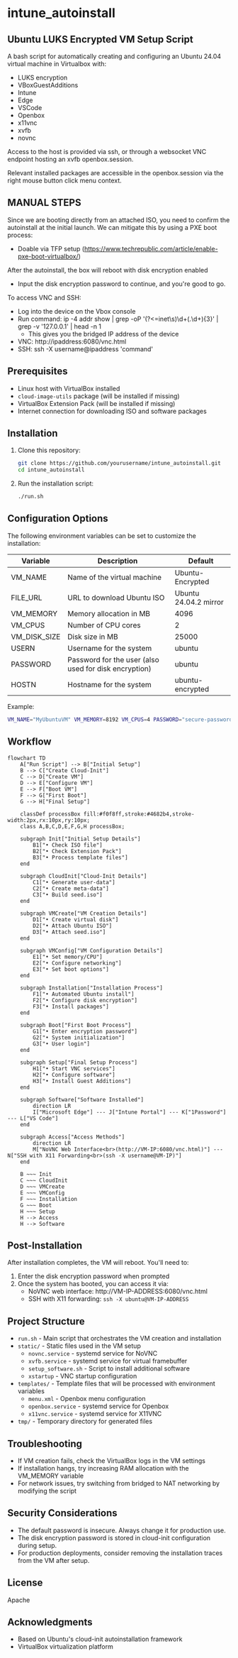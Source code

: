 # intune_autoinstall

## Ubuntu LUKS Encrypted VM Setup Script

A bash script for automatically creating and configuring an Ubuntu 24.04 virtual machine in Virtualbox with:
  - LUKS encryption
  - VBoxGuestAdditions
  - Intune
  - Edge
  - VSCode
  - Openbox
  - x11vnc
  - xvfb
  - novnc

Access to the host is provided via ssh, or through a websocket VNC endpoint hosting an xvfb openbox.session.

Relevant installed packages are accessible in the openbox.session via the right mouse button click menu context. 

## MANUAL STEPS

Since we are booting directly from an attached ISO, you need to confirm the autoinstall at the initial launch.
We can mitigate this by using a PXE boot process:
  - Doable via TFP setup (https://www.techrepublic.com/article/enable-pxe-boot-virtualbox/)

After the autoinstall, the box will reboot with disk encryption enabled
  - Input the disk encryption password to continue, and you're good to go.

To access VNC and SSH:
  - Log into the device on the Vbox console
  - Run command: ip -4 addr show | grep -oP '(?<=inet\s)\d+(\.\d+){3}' | grep -v '127.0.0.1' | head -n 1
    - This gives you the bridged IP address of the device
  - VNC: http://ipaddress:6080/vnc.html 
  - SSH: ssh -X username@ipaddress 'command'

## Prerequisites

- Linux host with VirtualBox installed
- `cloud-image-utils` package (will be installed if missing)
- VirtualBox Extension Pack (will be installed if missing)
- Internet connection for downloading ISO and software packages

## Installation

1. Clone this repository:
   ```bash
   git clone https://github.com/yourusername/intune_autoinstall.git
   cd intune_autoinstall
   ```

2. Run the installation script:
   ```bash
   ./run.sh
   ```

## Configuration Options

The following environment variables can be set to customize the installation:

| Variable | Description | Default |
|----------|-------------|---------|
| VM_NAME | Name of the virtual machine | Ubuntu-Encrypted |
| FILE_URL | URL to download Ubuntu ISO | Ubuntu 24.04.2 mirror |
| VM_MEMORY | Memory allocation in MB | 4096 |
| VM_CPUS | Number of CPU cores | 2 |
| VM_DISK_SIZE | Disk size in MB | 25000 |
| USERN | Username for the system | ubuntu |
| PASSWORD | Password for the user (also used for disk encryption) | ubuntu |
| HOSTN | Hostname for the system | ubuntu-encrypted |

Example:
```bash
VM_NAME="MyUbuntuVM" VM_MEMORY=8192 VM_CPUS=4 PASSWORD="secure-password" ./run.sh
```
## Workflow
```mermaid
flowchart TD
    A["Run Script"] --> B["Initial Setup"]
    B --> C["Create Cloud-Init"]
    C --> D["Create VM"]
    D --> E["Configure VM"]
    E --> F["Boot VM"]
    F --> G["First Boot"]
    G --> H["Final Setup"]
    
    classDef processBox fill:#f0f8ff,stroke:#4682b4,stroke-width:2px,rx:10px,ry:10px;
    class A,B,C,D,E,F,G,H processBox;
    
    subgraph Init["Initial Setup Details"]
        B1["• Check ISO file"]
        B2["• Check Extension Pack"]
        B3["• Process template files"]
    end
    
    subgraph CloudInit["Cloud-Init Details"]
        C1["• Generate user-data"]
        C2["• Create meta-data"]
        C3["• Build seed.iso"]
    end
    
    subgraph VMCreate["VM Creation Details"]
        D1["• Create virtual disk"]
        D2["• Attach Ubuntu ISO"]
        D3["• Attach seed.iso"]
    end
    
    subgraph VMConfig["VM Configuration Details"]
        E1["• Set memory/CPU"]
        E2["• Configure networking"]
        E3["• Set boot options"]
    end
    
    subgraph Installation["Installation Process"]
        F1["• Automated Ubuntu install"]
        F2["• Configure disk encryption"]
        F3["• Install packages"]
    end
    
    subgraph Boot["First Boot Process"]
        G1["• Enter encryption password"]
        G2["• System initialization"]
        G3["• User login"]
    end
    
    subgraph Setup["Final Setup Process"]
        H1["• Start VNC services"]
        H2["• Configure software"]
        H3["• Install Guest Additions"]
    end
    
    subgraph Software["Software Installed"]
        direction LR
        I["Microsoft Edge"] --- J["Intune Portal"] --- K["1Password"] --- L["VS Code"]
    end
    
    subgraph Access["Access Methods"]
        direction LR
        M["NoVNC Web Interface<br>(http://VM-IP:6080/vnc.html)"] --- N["SSH with X11 Forwarding<br>(ssh -X username@VM-IP)"]
    end
    
    B ~~~ Init
    C ~~~ CloudInit
    D ~~~ VMCreate
    E ~~~ VMConfig
    F ~~~ Installation
    G ~~~ Boot
    H ~~~ Setup
    H --> Access
    H --> Software
```

## Post-Installation

After installation completes, the VM will reboot. You'll need to:

1. Enter the disk encryption password when prompted
2. Once the system has booted, you can access it via:
   - NoVNC web interface: http://VM-IP-ADDRESS:6080/vnc.html
   - SSH with X11 forwarding: `ssh -X ubuntu@VM-IP-ADDRESS`

## Project Structure

- `run.sh` - Main script that orchestrates the VM creation and installation
- `static/` - Static files used in the VM setup
  - `novnc.service` - systemd service for NoVNC
  - `xvfb.service` - systemd service for virtual framebuffer
  - `setup_software.sh` - Script to install additional software
  - `xstartup` - VNC startup configuration
- `templates/` - Template files that will be processed with environment variables
  - `menu.xml` - Openbox menu configuration
  - `openbox.service` - systemd service for Openbox
  - `x11vnc.service` - systemd service for X11VNC
- `tmp/` - Temporary directory for generated files

## Troubleshooting

- If VM creation fails, check the VirtualBox logs in the VM settings
- If installation hangs, try increasing RAM allocation with the VM_MEMORY variable
- For network issues, try switching from bridged to NAT networking by modifying the script

## Security Considerations

- The default password is insecure. Always change it for production use.
- The disk encryption password is stored in cloud-init configuration during setup.
- For production deployments, consider removing the installation traces from the VM after setup.

## License

Apache

## Acknowledgments

- Based on Ubuntu's cloud-init autoinstallation framework
- VirtualBox virtualization platform
